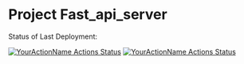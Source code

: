 # Project Fast_api_server

Status of Last Deployment:<br>

[![YourActionName Actions Status](https://github.com/morheus9/Fast_api_server/workflows/Pylint/badge.svg)](https://github.com/morheus9/Fast_api_server/actions)
[![YourActionName Actions Status](https://github.com/morheus9/Fast_api_server/workflows/DockerImageCI/badge.svg)](https://github.com/morheus9/Fast_api_server/actions)
